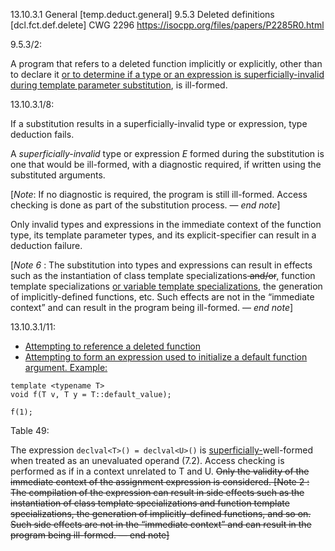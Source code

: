 13.10.3.1   General [temp.deduct.general]
9.5.3 Deleted definitions [dcl.fct.def.delete]
CWG 2296
https://isocpp.org/files/papers/P2285R0.html


9.5.3/2:

A program that refers to a deleted function implicitly or explicitly, other than to declare it <ins>or to determine if a type or an expression is superficially-invalid during template parameter substitution</ins>, is ill-formed.

13.10.3.1/8:

If a substitution results in a superficially-invalid type or expression, type deduction fails. 

A *superficially-invalid* type or expression *E* formed during the substitution is one that 
would be ill-formed, with a diagnostic required, if written using the substituted arguments.

[*Note*: If no diagnostic is required, the program is still ill-formed. Access checking is done as part of the substitution
process. — *end note*]

Only invalid types and expressions in the immediate context of the function type, its template parameter
types, and its explicit-specifier can result in a deduction failure.

[*Note 6* : The substitution into types and expressions can result in effects such as the instantiation of class template
specializations<del> and/or</del><ins>,</ins> function template specializations <ins>or variable template specializations</ins>, the generation of implicitly-defined functions, etc. Such
effects are not in the “immediate context” and can result in the program being ill-formed. — *end note*]

13.10.3.1/11:

 * <ins>Attempting to reference a deleted function</ins>
 * <ins>Attempting to form an expression used to initialize a default function argument.
   Example:</ins>

```
template <typename T>
void f(T v, T y = T::default_value);

f(1);
```

Table 49:

The expression
`declval<T>() =
declval<U>()` is
<ins>superficially-</ins>well-formed when treated
as an unevaluated
operand (7.2). Access
checking is performed as if
in a context unrelated to T
and U. <del>Only the validity of
the immediate context of
the assignment expression
is considered.
[Note 2 : The compilation of
the expression can result in
side effects such as the
instantiation of class
template specializations and
function template
specializations, the
generation of
implicitly-defined functions,
and so on. Such side effects
are not in the “immediate
context” and can result in the program being ill-formed.
— end note]</del>
